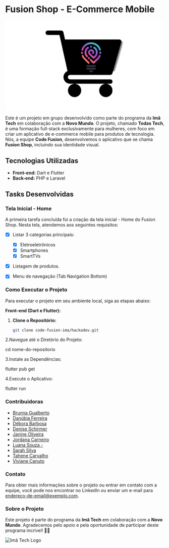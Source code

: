 # Fusion Shop - E-Commerce Mobile

![Fusion Shop Logo](images/logo-fusion-shop.png)

Este é um projeto em grupo desenvolvido como parte do programa da **Imã Tech** em colaboração com a **Novo Mundo**. O projeto, chamado **Todas Tech**, é uma formação full-stack exclusivamente para mulheres, com foco em criar um aplicativo de e-commerce mobile para produtos de tecnologia. Nós, a equipe **Code Fusion**, desenvolvemos o aplicativo que se chama **Fusion Shop**, incluindo sua identidade visual.

## Tecnologias Utilizadas

- **Front-end:** Dart e Flutter
- **Back-end:** PHP e Laravel

## Tasks Desenvolvidas

### Tela Inicial - Home

A primeira tarefa concluída foi a criação da tela inicial - Home do Fusion Shop. Nesta tela, atendemos aos seguintes requisitos:

- [x] Listar 3 categorias principais:
    - [x] Eletroeletrônicos
    - [x] Smartphones
    - [x] SmartTVs
- [x] Listagem de produtos.
- [x] Menu de navegação (Tab Navigation Bottom)


### Como Executar o Projeto

Para executar o projeto em seu ambiente local, siga as etapas abaixo:

**Front-end (Dart e Flutter):**

1. **Clone o Repositório:**

   ```bash
   git clone code-fusion-ima/hackadev.git

2.Navegue até o Diretório do Projeto:

cd nome-do-repositorio

3.Instale as Dependências:

flutter pub get


4.Execute o Aplicativo:

flutter run


### Contribuidoras
- [Brunna Gualberto](URL-do-LinkedIn)
- [Danúbia Ferreira](https://www.linkedin.com/in/dancarvalho09/)
- [Débora Barbosa](https://www.linkedin.com/in/debora--barbosa/)
- [Denise Schirmer](URL-do-LinkedIn)
- [Janine Oliveira](https://www.linkedin.com/in/janine-de-oliveira/)
- [Jordana Carneiro](http://linkedin.com/in/jordana-alves-carneiro-774879161/)
- [Luana Souza - ](https://www.linkedin.com/in/luana-souza-dev/)
- [Sarah Silva](https://www.linkedin.com/in/sarah-rayssa/)
- [Tahene Carvalho](https://www.linkedin.com/in/tahene-carvalho-4492bb228/)
- [Viviane Canuto](https://www.linkedin.com/in/viviane-canuto-a14274212/)

### Contato

Para obter mais informações sobre o projeto ou entrar em contato com a equipe, você pode nos encontrar no LinkedIn ou enviar um e-mail para [endereço-de-email@exemplo.com](mailto:endereço-de-email@exemplo.com).

### Sobre o Projeto

Este projeto é parte do programa da **Imã Tech** em colaboração com a **Novo Mundo**. Agradecemos pelo apoio e pela oportunidade de participar deste programa incrível! 🚀🌟

![Imã Tech Logo](images/logo-ima-tech.png)
